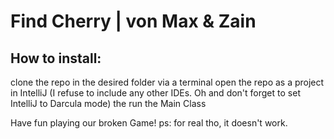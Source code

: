 # Find Cherry | von Max & Zain

## How to install:
clone the repo in the desired folder via a terminal
open the repo as a project in IntelliJ (I refuse to include any other IDEs. Oh and don't forget to set IntelliJ to Darcula mode)
the run the Main Class

Have fun playing our broken Game!
	ps: for real tho, it doesn't work.
